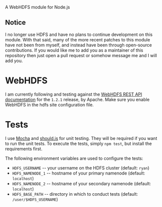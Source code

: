 A WebHDFS module for Node.js

## Notice

I no longer use HDFS and have no plans to continue development on this module. With that said, many of the more recent patches to this module have not been from myself, and instead have been through open-source contributions. If you would like me to add you as a maintainer of this repository then just open a pull request or somehow message me and I will add you.

# WebHDFS

I am currently following and testing against the [WebHDFS REST API documentation](http://hadoop.apache.org/docs/r1.2.1/webhdfs.html) for the `1.2.1` release, by Apache. Make sure you enable WebHDFS in the hdfs site configuration file.

# Tests

I use [Mocha](https://mochajs.org/) and [should.js](https://github.com/visionmedia/should.js) for unit testing. They will be required if you want to run the unit tests. To execute the tests, simply `npm test`, but install the requirements first.

The following environment variables are used to configure the tests:

- `HDFS_USERNAME` -- your username on the HDFS cluster (default: `ryan`)
- `HDFS_NAMENODE_1` -- hostname of your primary namenode (default: `localhost`)
- `HDFS_NAMENODE_2` -- hostname of your secondary namenode (default: `localhost`)
- `HDFS_BASE_PATH` -- directory in which to conduct tests (default: `/user/$HDFS_USERNAME`)
